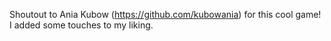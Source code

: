 Shoutout to Ania Kubow (https://github.com/kubowania) for this cool game!
I added some touches to my liking.

